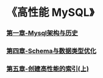 # 《高性能 MySQL》

### [第一章-Mysql架构与历史](1.md)

### [第四章-Schema与数据类型优化](2.md)

### [第五章-创建高性能的索引(上)](3.md)  

